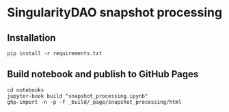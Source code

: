 # SingularityDAO snapshot processing

## Installation

```
pip install -r requirements.txt
```

## Build notebook and publish to GitHub Pages

```
cd notebooks
jupyter-book build "snapshot_processing.ipynb"
ghp-import -n -p -f _build/_page/snapshot_processing/html
```
